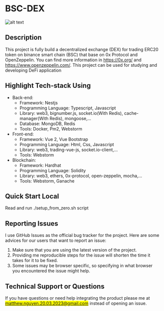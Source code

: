 # BSC-DEX
![alt text](https://github.com/matthew-nguyen-20032023/BSC-DEX/blob/develop/docs/images/UI_demo_lastest.jpg?raw=true)
## Description
This project is fully build a decentralized exchange (DEX) for trading ERC20 token on binance smart chain (BSC)
that base on 0x Protocol and OpenZeppelin. You can find more information in
https://0x.org/ and https://www.openzeppelin.com/. This project can be used for studying and developing DeFi application
## Highlight Tech-stack Using
* Back-end:
  - Framework: Nestjs
  - Programming Language: Typescript, Javascript
  - Library: web3, bignumber.js, socket.io(With Redis), cache-manager(With Redis), mongoose,...
  - Database: MongoDB, Redis
  - Tools: Docker, Pm2, Webstorm 
* Front-end:
  - Framework: Vue 2, Vue Bootstrap
  - Programming Language: Html, Css, Javascript
  - Library: web3, trading-vue-js, socket.io-client,...
  - Tools: Webstorm
* Blockchain: 
  - Framework: Hardhat
  - Programming Language: Solidity
  - Library: web3, ethers, 0x-protocol, open-zeppelin, mocha,...
  - Tools: Webstorm, Ganache
## Quick Start Local
Read and run ./setup_from_zero.sh script
## Reporting Issues

I use GitHub Issues as the official bug tracker for the project. Here are some advices for our users that want to report an issue:

1. Make sure that you are using the latest version of the project.
2. Providing me reproducible steps for the issue will shorten the time it takes for it to be fixed.
3. Some issues may be browser specific, so specifying in what browser you encountered the issue might help.

## Technical Support or Questions

If you have questions or need help integrating the product please me at <mark>matthew.nguyen.20.03.2023@gmail.com</mark> instead of opening an issue.

